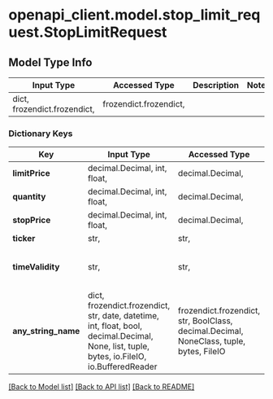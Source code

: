 # openapi_client.model.stop_limit_request.StopLimitRequest

## Model Type Info
Input Type | Accessed Type | Description | Notes
------------ | ------------- | ------------- | -------------
dict, frozendict.frozendict,  | frozendict.frozendict,  |  | 

### Dictionary Keys
Key | Input Type | Accessed Type | Description | Notes
------------ | ------------- | ------------- | ------------- | -------------
**limitPrice** | decimal.Decimal, int, float,  | decimal.Decimal,  |  | [optional] 
**quantity** | decimal.Decimal, int, float,  | decimal.Decimal,  |  | [optional] 
**stopPrice** | decimal.Decimal, int, float,  | decimal.Decimal,  |  | [optional] 
**ticker** | str,  | str,  |  | [optional] 
**timeValidity** | str,  | str,  | Expiration | [optional] must be one of ["DAY", "GOOD_TILL_CANCEL", ] 
**any_string_name** | dict, frozendict.frozendict, str, date, datetime, int, float, bool, decimal.Decimal, None, list, tuple, bytes, io.FileIO, io.BufferedReader | frozendict.frozendict, str, BoolClass, decimal.Decimal, NoneClass, tuple, bytes, FileIO | any string name can be used but the value must be the correct type | [optional]

[[Back to Model list]](../../README.md#documentation-for-models) [[Back to API list]](../../README.md#documentation-for-api-endpoints) [[Back to README]](../../README.md)


